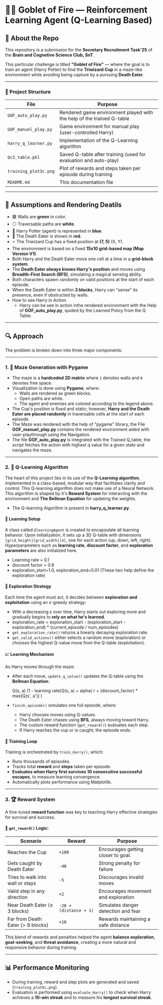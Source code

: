 # 🧙‍♂️ Goblet of Fire — Reinforcement Learning Agent (Q-Learning Based)

## 📌 About the Repo

This repository is a submission for the **Secretary Recruitment Task'25** of the **Brain and Cognetive Science Club, SnT**.

This particular challenge is titled **"Goblet of Fire"** — where the goal is to train an agent (Harry Potter) to find the **Triwizard Cup** in a maze-like environment while avoiding being capture by a pursuing **Death Eater**.

---

### 📁 Project Structure

| **File**                   | **Purpose**                                                                 |
|---------------------------|------------------------------------------------------------------------------|
| `GOF_auto_play.py`         | Rendered game environment played with the help of the trained Q-table       |
| `GOF_manuel_play.py`       | Game environment for manual play (user-controlled Harry)                    |
| `harry_q_learner.py`       | Implementation of the Q-Learning algorithm                                  |
| `Qc3_table.pkl`            | Saved Q-table after training (used for evaluation and auto-play)            |
| `training_plot3c.png`      | Plot of rewards and steps taken per episode during training                 |
| `README.md`                | This documentation file                                                     |


---

## 📜 Assumptions and Rendering Deatils

- 🟩 Walls are **green** in color.
- ⚪ Traversable paths are **white**.
- 🔵 Harry Potter (agent) is represented in **blue**.
- 🔴 The Death Eater is shown in **red**.
- ⭐ The Triwizard Cup has a fixed position at **(7, 5)** (X, Y).
- The environment is based on a fixed **15x10 grid-based map (Map Version V1)**.
- Both Harry and the Death Eater move one cell at a time in a **grid-block system**.
- The **Death Eater always knows Harry's position** and moves using **Breadth-First Search (BFS)**, simulating a magical sensing ability.
- Both characters spawn randomly on valid positions at the start of each episode.
- When the Death Eater is within **3 blocks**, Harry can "sense" its presence, even if obstructed by walls.
- How to see Harry in Action
  - Harry can be see in action inthe rendered environment with the Help of **GOF_auto_play.py**, quided by the Learned Policy from the Q Table.
---

## 🔍 Approach

The problem is broken down into three major components:

---

### 1. 🧩 Maze Generation with Pygame

- The maze is a **hardcoded 2D matrix** where `1` denotes walls and `0` denotes free space.
- Visualization is done using **Pygame**, where:
  - Walls are rendered as green blocks.
  - Open paths are white.
  - The agent and enemies are colored according to the legend above.
- The Cup's position is fixed and static; however, **Harry and the Death Eater are placed randomly** in traversable cells at the start of each episode.
- The Maze was rendered with the help of "pygame" library, the File **GOF_manuel_play.py** contains the rendered environment aided with user-playthrough using the Navigation.
- The file **GOF_auto_play.py** is integrated with the Trained Q_table, the script fetches the action with highest q value for a given state and navigates the maze.
---

### 2. 🤖 Q-Learning Algorithm 

The heart of this project lies in its use of the **Q-Learning algorithm**, implemented in a class-based, modular way that facilitates clarity and control. This Q-learning algorithm does not make use of a Neural Network.
This algorithm is shaped by it's **Reward System** for interacting with the environment and **The Bellman Equation** for updating the weights.
- The Q-learning Algorithm is present in **harry_q_learner.py**.

#### 🧠 Learning Setup

A class called `QlearningAgent` is created to encapsulate all learning behavior. Upon initialization, it sets up a 3D Q-table with dimensions `[grid_height][grid_width][4]`, one for each action (up, down, left, right). Hyperparameters such as **learning rate**, **discount factor**, and **exploration parameters** are also initialized here.
- Learning rate = 0.1
- discount factor = 0.9
- exploration_start=1.0, exploration_end=0.01 (These two help define the exploration rate)

#### 🎲 Exploration Strategy

Each time the agent must act, it decides between **exploration and exploitation** using an ε-greedy strategy:
- With a decreasing ε over time, Harry starts out exploring more and gradually begins to **rely on what he's learned**.
- exploration_rate = exploration_start - (exploration_start - exploration_end) * (current_episode / num_episodes)
- `get_exploration_rate()` returns a linearly decaying exploration rate.
- `get_valid_actions()` either selects a random move (exploration) or chooses the highest Q-value move from the Q-table (exploitation).

#### 📈 Learning Mechanism

As Harry moves through the maze:
- After each move, `update_q_value()` updates the Q-table using the **Bellman Equation**:
  
  Q(s, a) (1 - learning rate)Q(s, a) + alpha( r + (discount_factor) * max[Q(s', a')] )
  

- `finish_episode()` simulates one full episode, where:
  - Harry chooses moves using Q-values.
  - The Death Eater chases using **BFS**, always moving toward Harry.
  - The custom reward function (`get_reward()`) evaluates each step.
  - If Harry reaches the cup or is caught, the episode ends.

#### 🧪 Training Loop

Training is orchestrated by `train_Harry()`, which:
- Runs thousands of episodes.
- Tracks total **reward** and **steps** taken per episode.
- **Evaluates when Harry first survives 10 consecutive successful escapes**, to measure learning convergence.
- Automatically plots performance using Matplotlib.

---

### 3. 🏆 Reward System

A fine-tuned **reward function** was key to teaching Harry effective strategies for survival and success.

#### 📜 `get_reward()` Logic:

| Scenario                            | Reward     | Purpose                                              |
|-------------------------------------|------------|------------------------------------------------------|
| Reaches the Cup                     | `+100` | Encourages getting closer to goal. |
| Gets caught by Death Eater          | `-40`      | Strong penalty for failure                          |
| Tries to walk into wall or stays    | `-5`       | Discourages invalid moves                           |
| Valid step in any direction         | `+2`       | Encourages movement and exploration                 |
| Near Death Eater (≤ 3 blocks)       | `-20 + (distance + 1)` | Simulates danger detection and fear                |
| Far from Death Eater (> 9 blocks)   | `+10`      | Rewards maintaining a safe distance                 |

This blend of rewards and penalties helped the agent **balance exploration**, **goal-seeking**, and **threat avoidance**, creating a more natural and responsive behavior during training.

---

## 📊 Performance Monitoring

- During training, reward and step plots are generated and saved (`training_plot6c.png`).
- Evaluation is performed using `evaluate_Harry()` to check when Harry achieves a **10-win streak** and to measure his **longest survival streak**.

